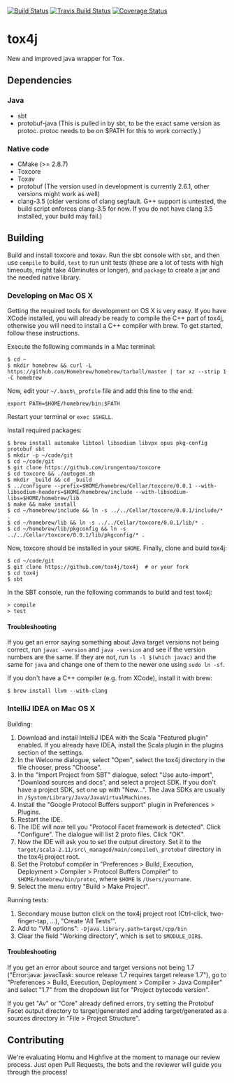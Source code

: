 [![Build Status](https://jenkins.libtoxcore.so/job/Sync%20Tox4j/badge/icon)](https://jenkins.libtoxcore.so/job/Sync%20Tox4j/)
[![Travis Build Status](https://api.travis-ci.org/tox4j/tox4j.svg)](https://travis-ci.org/tox4j/tox4j)
[![Coverage Status](https://coveralls.io/repos/tox4j/tox4j/badge.svg)](https://coveralls.io/r/tox4j/tox4j)

# tox4j

New and improved java wrapper for Tox.

## Dependencies

### Java

* sbt
* protobuf-java (This is pulled in by sbt, to be the exact same version as protoc. protoc needs to be on $PATH for this to work correctly.)

### Native code

* CMake (>= 2.8.7)
* Toxcore
* Toxav
* protobuf (The version used in development is currently 2.6.1, other versions might work as well)
* clang-3.5 (older versions of clang segfault. G++ support is untested, the build script enforces clang-3.5 for now. If you do not have clang 3.5 installed, your build may fail.)

## Building

Build and install toxcore and toxav. Run the sbt console with ```sbt```, and then use ```compile``` to build, ```test``` to run unit tests (these are a lot of tests with high timeouts, might take 40minutes or longer), and ```package``` to create a jar and the needed native library.

### Developing on Mac OS X

Getting the required tools for development on OS X is very easy. If you have XCode installed, you will already be ready to compile the C++ part of tox4j, otherwise you will need to install a C++ compiler with brew. To get started, follow these instructions.

Execute the following commands in a Mac terminal:
```
$ cd ~
$ mkdir homebrew && curl -L https://github.com/Homebrew/homebrew/tarball/master | tar xz --strip 1 -C homebrew
```

Now, edit your `~/.bash\_profile` file and add this line to the end:
```
export PATH=$HOME/homebrew/bin:$PATH
```

Restart your terminal or `exec $SHELL`.

Install required packages:
```
$ brew install automake libtool libsodium libvpx opus pkg-config protobuf sbt 
$ mkdir -p ~/code/git
$ cd ~/code/git
$ git clone https://github.com/irungentoo/toxcore
$ cd toxcore && ./autogen.sh
$ mkdir _build && cd _build
$ ../configure --prefix=$HOME/homebrew/Cellar/toxcore/0.0.1 --with-libsodium-headers=$HOME/homebrew/include --with-libsodium-libs=$HOME/homebrew/lib
$ make && make install
$ cd ~/homebrew/include && ln -s ../../Cellar/toxcore/0.0.1/include/* .
$ cd ~/homebrew/lib && ln -s ../../Cellar/toxcore/0.0.1/lib/* .
$ cd ~/homebrew/lib/pkgconfig && ln -s ../../Cellar/toxcore/0.0.1/lib/pkgconfig/* .
```

Now, toxcore should be installed in your `$HOME`. Finally, clone and build tox4j:
```
$ cd ~/code/git
$ git clone https://github.com/tox4j/tox4j  # or your fork
$ cd tox4j
$ sbt
```

In the SBT console, run the following commands to build and test tox4j:
```
> compile
> test
```

#### Troubleshooting

If you get an error saying something about Java target versions not being correct, run `javac -version` and `java -version` and see if the version numbers are the same. If they are not, run `ls -l $(which javac)` and the same for `java` and change one of them to the newer one using `sudo ln -sf`.

If you don't have a C++ compiler (e.g. from XCode), install it with brew:
```
$ brew install llvm --with-clang
```

### IntelliJ IDEA on Mac OS X

Building:

1. Download and install IntelliJ IDEA with the Scala "Featured plugin" enabled. If you already have IDEA, install the Scala plugin in the plugins section of the settings.
2. In the Welcome dialogue, select "Open", select the tox4j directory in the file chooser, press "Choose".
3. In the "Import Project from SBT" dialogue, select "Use auto-import", "Download sources and docs", and select a project SDK. If you don't have a project SDK, set one up with "New...". The Java SDKs are usually in `/System/Library/Java/JavaVirtualMachines`.
4. Install the "Google Protocol Buffers support" plugin in Preferences > Plugins.
5. Restart the IDE.
6. The IDE will now tell you "Protocol Facet framework is detected". Click "Configure". The dialogue will list 2 proto files. Click "OK".
7. Now the IDE will ask you to set the output directory. Set it to the `target/scala-2.11/src\_managed/main/compiled\_protobuf` directory in the tox4j project root.
8. Set the Protobuf compiler in "Preferences > Build, Execution, Deployment > Compiler > Protocol Buffers Compiler" to `$HOME/homebrew/bin/protoc`, where `$HOME` is `/Users/yourname`.
9. Select the menu entry "Build > Make Project".

Running tests:

1. Secondary mouse button click on the tox4j project root (Ctrl-click, two-finger-tap, ...), "Create 'All Tests'".
2. Add to "VM options": `-Djava.library.path=target/cpp/bin`
3. Clear the field "Working directory", which is set to `$MODULE_DIR$`.

#### Troubleshooting

If you get an error about source and target versions not being 1.7 ("Error:java: javacTask: source release 1.7 requires target release 1.7"), go to "Preferences > Build, Execution, Deployment > Compiler > Java Compiler" and select "1.7" from the dropdown list for "Project bytecode version".

If you get "Av" or "Core" already defined errors, try setting the Protobuf Facet output directory to target/generated and adding target/generated as a sources directory in "File > Project Structure".


## Contributing

We're evaluating Homu and Highfive at the moment to manage our review process. Just open Pull Requests, the bots and the reviewer will guide you through the process!
